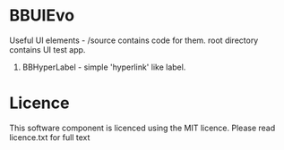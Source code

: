 BBUIEvo
=======

Useful UI elements - /source contains code for them. root directory contains UI test app.

1. BBHyperLabel - simple 'hyperlink' like label.

Licence
=======

This software component is licenced using the MIT licence.  Please read licence.txt for full text
